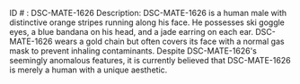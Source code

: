 ID # : DSC-MATE-1626
Description: DSC-MATE-1626 is a human male with distinctive orange stripes running along his face. He possesses ski goggle eyes, a blue bandana on his head, and a jade earring on each ear. DSC-MATE-1626 wears a gold chain but often covers its face with a normal gas mask to prevent inhaling contaminants. Despite DSC-MATE-1626's seemingly anomalous features, it is currently believed that DSC-MATE-1626 is merely a human with a unique aesthetic.